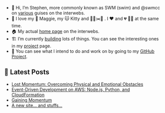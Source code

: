 - 👋 Hi, I’m Stephen, more commonly known as SWM (swim) and @swmcc on [various](https://links.swm.cc) guises on the interwebs.
- 💞️ I love my 🐶 Maggie, my 🐱 Kitty and 👨‍🌾✂️🌳 . I ❤️ and 💔 🏌️‍♂️ at the same time.
- 🏠 My actual [home page](https://swm.cc) on the interwebs.
- 🏗 I’m currently [building](https://changelog.swm.cc) lots of things. You can see the interesting ones in my [project](https://swm.cc/projects) page.
- 💼 You can see what I intend to do and work on by going to my [GitHub Project](https://github.com/users/swmcc/projects/6).

## 📕 Latest Posts

<!-- BLOG-POST-LIST:START -->
- [Lost Momentum: Overcoming Physical and Emotional Obstacles](https://swm.cc/articles/losing-momentum)
- [Event-Driven Development on AWS: Node.js, Python, and CloudFormation](https://swm.cc/articles/event-driven-architecture)
- [Gaining Momentum](https://swm.cc/articles/gaining-momentum)
- [A new site... and stuffs...](https://swm.cc/articles/new-site)
<!-- BLOG-POST-LIST:END -->
